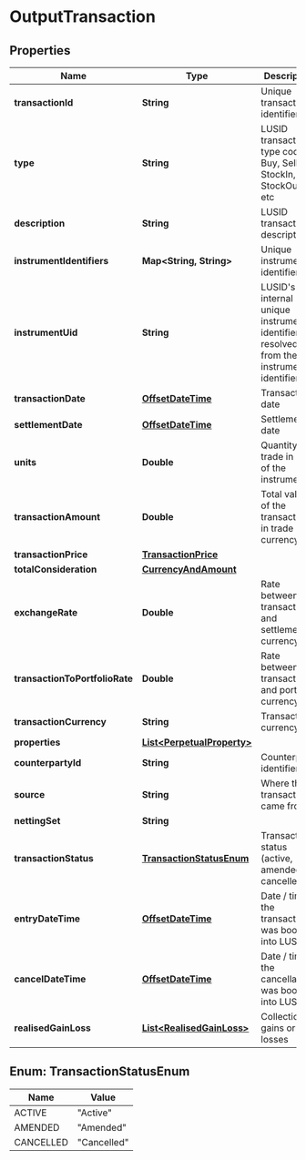 

# OutputTransaction

## Properties

Name | Type | Description | Notes
------------ | ------------- | ------------- | -------------
**transactionId** | **String** | Unique transaction identifier |  [optional]
**type** | **String** | LUSID transaction type code - Buy, Sell, StockIn, StockOut, etc |  [optional]
**description** | **String** | LUSID transaction description |  [optional]
**instrumentIdentifiers** | **Map&lt;String, String&gt;** | Unique instrument identifiers |  [optional]
**instrumentUid** | **String** | LUSID&#39;s internal unique instrument identifier, resolved from the instrument identifiers |  [optional]
**transactionDate** | [**OffsetDateTime**](OffsetDateTime.md) | Transaction date |  [optional]
**settlementDate** | [**OffsetDateTime**](OffsetDateTime.md) | Settlement date |  [optional]
**units** | **Double** | Quantity of trade in units of the instrument |  [optional]
**transactionAmount** | **Double** | Total value of the transaction in trade currency |  [optional]
**transactionPrice** | [**TransactionPrice**](TransactionPrice.md) |  |  [optional]
**totalConsideration** | [**CurrencyAndAmount**](CurrencyAndAmount.md) |  |  [optional]
**exchangeRate** | **Double** | Rate between transaction and settlement currency |  [optional]
**transactionToPortfolioRate** | **Double** | Rate between transaction and portfolio currency |  [optional]
**transactionCurrency** | **String** | Transaction currency |  [optional]
**properties** | [**List&lt;PerpetualProperty&gt;**](PerpetualProperty.md) |  |  [optional]
**counterpartyId** | **String** | Counterparty identifier |  [optional]
**source** | **String** | Where this transaction came from |  [optional]
**nettingSet** | **String** |  |  [optional]
**transactionStatus** | [**TransactionStatusEnum**](#TransactionStatusEnum) | Transaction status (active, amended or cancelled) |  [optional]
**entryDateTime** | [**OffsetDateTime**](OffsetDateTime.md) | Date / time the transaction was booked into LUSID |  [optional]
**cancelDateTime** | [**OffsetDateTime**](OffsetDateTime.md) | Date / time the cancellation was booked into LUSID |  [optional]
**realisedGainLoss** | [**List&lt;RealisedGainLoss&gt;**](RealisedGainLoss.md) | Collection of gains or losses |  [optional]



## Enum: TransactionStatusEnum

Name | Value
---- | -----
ACTIVE | &quot;Active&quot;
AMENDED | &quot;Amended&quot;
CANCELLED | &quot;Cancelled&quot;



